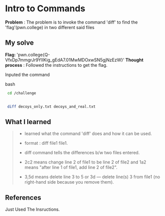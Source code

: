 


# Intro to Commands 

**Problem** : The problem is to invoke  the command 'diff' to find the  'flag'(pwn.college) in two different  said files  

## My solve

**Flag:** 'pwn.college{Q-VfxDp7mmgrJr9YIIKig_gEdA7.01MwMDOxwSN5gjNzEzW}'
**Thought process** :   Followed the instructions  to get the flag.

Inputed the command


bash
```bash
 cd /challenge

 
 diff decoys_only.txt decoys_and_real.txt
```


## What I learned
> * learned what the command 'diff' does and how it can be used.
> 
>
> * format : diff file1 file1.
> 
> 
>* diff command tells the differences b/w two files entered.
> 
>
> * 2c2 means change line 2 of file1 to be line 2 of file2 and 1a2 means "after line 1 of file1, add line 2 of file2".
>
> 
> * 3,5d means delete line 3 to 5 or  3d — delete line(s) 3 from file1 (no right-hand side because you remove them).

## References
Just Used The Insructions.
